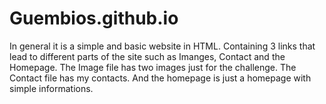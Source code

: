 # Guembios.github.io
In general it is a simple and basic website in HTML.
Containing 3 links that lead to different parts of the site such as Imanges, Contact and the Homepage.
The Image file has two images just for the challenge.
The Contact file has my contacts.
And the homepage is just a homepage with simple informations.
